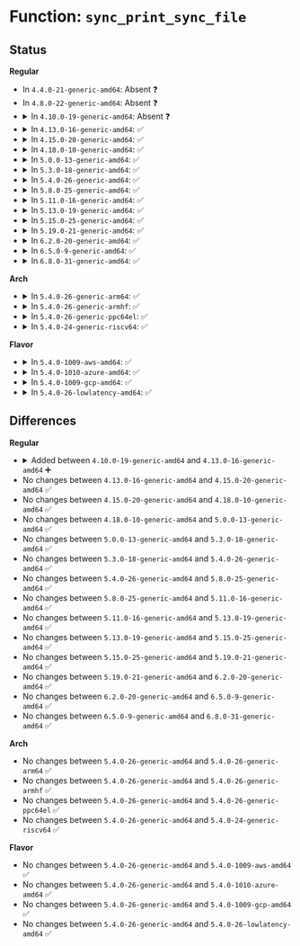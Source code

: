 # Function: <code>sync_print_sync_file</code>

## Status
<b>Regular</b>
<ul>
<li>
In <code>4.4.0-21-generic-amd64</code>: Absent ❓
</li>
<li>
In <code>4.8.0-22-generic-amd64</code>: Absent ❓
</li>
<li>
<details>
<summary>In <code>4.10.0-19-generic-amd64</code>: Absent ❓</summary>

```json
{
  "name": "sync_print_sync_file",
  "collision_type": "Unique Static",
  "inline_type": "Full",
  "funcs": [
    {
      "addr": 18446744071585319767,
      "name": "sync_print_sync_file",
      "external": false,
      "loc": "drivers/dma-buf/sync_debug.c:133",
      "file": "drivers/dma-buf/sync_debug.c",
      "inline": "not declared, inlined",
      "caller_inline": [
        "drivers/dma-buf/sync_debug.c:sync_debugfs_show"
      ],
      "caller_func": []
    }
  ],
  "symbols": []
}
```
</details>
</li>
<li>
<details>
<summary>In <code>4.13.0-16-generic-amd64</code>: ✅</summary>

```c
void sync_print_sync_file(struct seq_file * s, struct sync_file * sync_file)
```

```json
{
  "name": "sync_print_sync_file",
  "collision_type": "Unique Static",
  "inline_type": "No",
  "funcs": [
    {
      "addr": 18446744071585407072,
      "name": "sync_print_sync_file",
      "external": false,
      "loc": "drivers/dma-buf/sync_debug.c:132",
      "file": "drivers/dma-buf/sync_debug.c",
      "inline": "seen, unknown",
      "caller_inline": [],
      "caller_func": [
        "drivers/dma-buf/sync_debug.c:sync_debugfs_show"
      ]
    }
  ],
  "symbols": [
    {
      "addr": 18446744071585407072,
      "name": "sync_print_sync_file",
      "section": ".text",
      "bind": "STB_LOCAL",
      "size": 237
    }
  ]
}
```
</details>
</li>
<li>
<details>
<summary>In <code>4.15.0-20-generic-amd64</code>: ✅</summary>

```c
void sync_print_sync_file(struct seq_file * s, struct sync_file * sync_file)
```

```json
{
  "name": "sync_print_sync_file",
  "collision_type": "Unique Static",
  "inline_type": "No",
  "funcs": [
    {
      "addr": 18446744071585837168,
      "name": "sync_print_sync_file",
      "external": false,
      "loc": "drivers/dma-buf/sync_debug.c:130",
      "file": "drivers/dma-buf/sync_debug.c",
      "inline": "seen, unknown",
      "caller_inline": [],
      "caller_func": [
        "drivers/dma-buf/sync_debug.c:sync_debugfs_show"
      ]
    }
  ],
  "symbols": [
    {
      "addr": 18446744071585837168,
      "name": "sync_print_sync_file",
      "section": ".text",
      "bind": "STB_LOCAL",
      "size": 237
    }
  ]
}
```
</details>
</li>
<li>
<details>
<summary>In <code>4.18.0-10-generic-amd64</code>: ✅</summary>

```c
void sync_print_sync_file(struct seq_file * s, struct sync_file * sync_file)
```

```json
{
  "name": "sync_print_sync_file",
  "collision_type": "Unique Static",
  "inline_type": "No",
  "funcs": [
    {
      "addr": 18446744071586084208,
      "name": "sync_print_sync_file",
      "external": false,
      "loc": "drivers/dma-buf/sync_debug.c:130",
      "file": "drivers/dma-buf/sync_debug.c",
      "inline": "seen, unknown",
      "caller_inline": [],
      "caller_func": [
        "drivers/dma-buf/sync_debug.c:sync_debugfs_show"
      ]
    }
  ],
  "symbols": [
    {
      "addr": 18446744071586084208,
      "name": "sync_print_sync_file",
      "section": ".text",
      "bind": "STB_LOCAL",
      "size": 237
    }
  ]
}
```
</details>
</li>
<li>
<details>
<summary>In <code>5.0.0-13-generic-amd64</code>: ✅</summary>

```c
void sync_print_sync_file(struct seq_file * s, struct sync_file * sync_file)
```

```json
{
  "name": "sync_print_sync_file",
  "collision_type": "Unique Static",
  "inline_type": "No",
  "funcs": [
    {
      "addr": 18446744071586228480,
      "name": "sync_print_sync_file",
      "external": false,
      "loc": "drivers/dma-buf/sync_debug.c:130",
      "file": "drivers/dma-buf/sync_debug.c",
      "inline": "seen, unknown",
      "caller_inline": [],
      "caller_func": [
        "drivers/dma-buf/sync_debug.c:sync_debugfs_show"
      ]
    }
  ],
  "symbols": [
    {
      "addr": 18446744071586228480,
      "name": "sync_print_sync_file",
      "section": ".text",
      "bind": "STB_LOCAL",
      "size": 237
    }
  ]
}
```
</details>
</li>
<li>
<details>
<summary>In <code>5.3.0-18-generic-amd64</code>: ✅</summary>

```c
void sync_print_sync_file(struct seq_file * s, struct sync_file * sync_file)
```

```json
{
  "name": "sync_print_sync_file",
  "collision_type": "Unique Static",
  "inline_type": "No",
  "funcs": [
    {
      "addr": 18446744071586472320,
      "name": "sync_print_sync_file",
      "external": false,
      "loc": "drivers/dma-buf/sync_debug.c:121",
      "file": "drivers/dma-buf/sync_debug.c",
      "inline": "seen, unknown",
      "caller_inline": [],
      "caller_func": [
        "drivers/dma-buf/sync_debug.c:sync_info_debugfs_show"
      ]
    }
  ],
  "symbols": [
    {
      "addr": 18446744071586472320,
      "name": "sync_print_sync_file",
      "section": ".text",
      "bind": "STB_LOCAL",
      "size": 237
    }
  ]
}
```
</details>
</li>
<li>
<details>
<summary>In <code>5.4.0-26-generic-amd64</code>: ✅</summary>

```c
void sync_print_sync_file(struct seq_file * s, struct sync_file * sync_file)
```

```json
{
  "name": "sync_print_sync_file",
  "collision_type": "Unique Static",
  "inline_type": "No",
  "funcs": [
    {
      "addr": 18446744071586620112,
      "name": "sync_print_sync_file",
      "external": false,
      "loc": "drivers/dma-buf/sync_debug.c:121",
      "file": "drivers/dma-buf/sync_debug.c",
      "inline": "seen, unknown",
      "caller_inline": [],
      "caller_func": [
        "drivers/dma-buf/sync_debug.c:sync_info_debugfs_show"
      ]
    }
  ],
  "symbols": [
    {
      "addr": 18446744071586620112,
      "name": "sync_print_sync_file",
      "section": ".text",
      "bind": "STB_LOCAL",
      "size": 237
    }
  ]
}
```
</details>
</li>
<li>
<details>
<summary>In <code>5.8.0-25-generic-amd64</code>: ✅</summary>

```c
void sync_print_sync_file(struct seq_file * s, struct sync_file * sync_file)
```

```json
{
  "name": "sync_print_sync_file",
  "collision_type": "Unique Static",
  "inline_type": "No",
  "funcs": [
    {
      "addr": 18446744071587415024,
      "name": "sync_print_sync_file",
      "external": false,
      "loc": "drivers/dma-buf/sync_debug.c:121",
      "file": "drivers/dma-buf/sync_debug.c",
      "inline": "seen, unknown",
      "caller_inline": [],
      "caller_func": [
        "drivers/dma-buf/sync_debug.c:sync_info_debugfs_show"
      ]
    }
  ],
  "symbols": [
    {
      "addr": 18446744071587415024,
      "name": "sync_print_sync_file",
      "section": ".text",
      "bind": "STB_LOCAL",
      "size": 237
    }
  ]
}
```
</details>
</li>
<li>
<details>
<summary>In <code>5.11.0-16-generic-amd64</code>: ✅</summary>

```c
void sync_print_sync_file(struct seq_file * s, struct sync_file * sync_file)
```

```json
{
  "name": "sync_print_sync_file",
  "collision_type": "Unique Static",
  "inline_type": "No",
  "funcs": [
    {
      "addr": 18446744071587484752,
      "name": "sync_print_sync_file",
      "external": false,
      "loc": "drivers/dma-buf/sync_debug.c:121",
      "file": "drivers/dma-buf/sync_debug.c",
      "inline": "seen, unknown",
      "caller_inline": [],
      "caller_func": [
        "drivers/dma-buf/sync_debug.c:sync_info_debugfs_show"
      ]
    }
  ],
  "symbols": [
    {
      "addr": 18446744071587484752,
      "name": "sync_print_sync_file",
      "section": ".text",
      "bind": "STB_LOCAL",
      "size": 237
    }
  ]
}
```
</details>
</li>
<li>
<details>
<summary>In <code>5.13.0-19-generic-amd64</code>: ✅</summary>

```c
void sync_print_sync_file(struct seq_file * s, struct sync_file * sync_file)
```

```json
{
  "name": "sync_print_sync_file",
  "collision_type": "Unique Static",
  "inline_type": "No",
  "funcs": [
    {
      "addr": 18446744071587366368,
      "name": "sync_print_sync_file",
      "external": false,
      "loc": "drivers/dma-buf/sync_debug.c:121",
      "file": "drivers/dma-buf/sync_debug.c",
      "inline": "seen, unknown",
      "caller_inline": [],
      "caller_func": [
        "drivers/dma-buf/sync_debug.c:sync_info_debugfs_show"
      ]
    }
  ],
  "symbols": [
    {
      "addr": 18446744071587366368,
      "name": "sync_print_sync_file",
      "section": ".text",
      "bind": "STB_LOCAL",
      "size": 237
    }
  ]
}
```
</details>
</li>
<li>
<details>
<summary>In <code>5.15.0-25-generic-amd64</code>: ✅</summary>

```c
void sync_print_sync_file(struct seq_file * s, struct sync_file * sync_file)
```

```json
{
  "name": "sync_print_sync_file",
  "collision_type": "Unique Static",
  "inline_type": "No",
  "funcs": [
    {
      "addr": 18446744071587933360,
      "name": "sync_print_sync_file",
      "external": false,
      "loc": "drivers/dma-buf/sync_debug.c:121",
      "file": "drivers/dma-buf/sync_debug.c",
      "inline": "seen, unknown",
      "caller_inline": [],
      "caller_func": [
        "drivers/dma-buf/sync_debug.c:sync_info_debugfs_show"
      ]
    }
  ],
  "symbols": [
    {
      "addr": 18446744071587933360,
      "name": "sync_print_sync_file",
      "section": ".text",
      "bind": "STB_LOCAL",
      "size": 237
    }
  ]
}
```
</details>
</li>
<li>
<details>
<summary>In <code>5.19.0-21-generic-amd64</code>: ✅</summary>

```c
void sync_print_sync_file(struct seq_file * s, struct sync_file * sync_file)
```

```json
{
  "name": "sync_print_sync_file",
  "collision_type": "Unique Static",
  "inline_type": "No",
  "funcs": [
    {
      "addr": 18446744071589286656,
      "name": "sync_print_sync_file",
      "external": false,
      "loc": "drivers/dma-buf/sync_debug.c:121",
      "file": "drivers/dma-buf/sync_debug.c",
      "inline": "seen, unknown",
      "caller_inline": [],
      "caller_func": [
        "drivers/dma-buf/sync_debug.c:sync_info_debugfs_show"
      ]
    }
  ],
  "symbols": [
    {
      "addr": 18446744071589286656,
      "name": "sync_print_sync_file",
      "section": ".text",
      "bind": "STB_LOCAL",
      "size": 272
    }
  ]
}
```
</details>
</li>
<li>
<details>
<summary>In <code>6.2.0-20-generic-amd64</code>: ✅</summary>

```c
void sync_print_sync_file(struct seq_file * s, struct sync_file * sync_file)
```

```json
{
  "name": "sync_print_sync_file",
  "collision_type": "Unique Static",
  "inline_type": "No",
  "funcs": [
    {
      "addr": 18446744071590848512,
      "name": "sync_print_sync_file",
      "external": false,
      "loc": "drivers/dma-buf/sync_debug.c:121",
      "file": "drivers/dma-buf/sync_debug.c",
      "inline": "seen, unknown",
      "caller_inline": [],
      "caller_func": [
        "drivers/dma-buf/sync_debug.c:sync_info_debugfs_show"
      ]
    }
  ],
  "symbols": [
    {
      "addr": 18446744071590848512,
      "name": "sync_print_sync_file",
      "section": ".text",
      "bind": "STB_LOCAL",
      "size": 272
    }
  ]
}
```
</details>
</li>
<li>
<details>
<summary>In <code>6.5.0-9-generic-amd64</code>: ✅</summary>

```c
void sync_print_sync_file(struct seq_file * s, struct sync_file * sync_file)
```

```json
{
  "name": "sync_print_sync_file",
  "collision_type": "Unique Static",
  "inline_type": "No",
  "funcs": [
    {
      "addr": 18446744071591191040,
      "name": "sync_print_sync_file",
      "external": false,
      "loc": "drivers/dma-buf/sync_debug.c:121",
      "file": "drivers/dma-buf/sync_debug.c",
      "inline": "seen, unknown",
      "caller_inline": [],
      "caller_func": [
        "drivers/dma-buf/sync_debug.c:sync_info_debugfs_show"
      ]
    }
  ],
  "symbols": [
    {
      "addr": 18446744071591191040,
      "name": "sync_print_sync_file",
      "section": ".text",
      "bind": "STB_LOCAL",
      "size": 272
    }
  ]
}
```
</details>
</li>
<li>
<details>
<summary>In <code>6.8.0-31-generic-amd64</code>: ✅</summary>

```c
void sync_print_sync_file(struct seq_file * s, struct sync_file * sync_file)
```

```json
{
  "name": "sync_print_sync_file",
  "collision_type": "Unique Static",
  "inline_type": "No",
  "funcs": [
    {
      "addr": 18446744071591537952,
      "name": "sync_print_sync_file",
      "external": false,
      "loc": "drivers/dma-buf/sync_debug.c:121",
      "file": "drivers/dma-buf/sync_debug.c",
      "inline": "seen, unknown",
      "caller_inline": [],
      "caller_func": [
        "drivers/dma-buf/sync_debug.c:sync_info_debugfs_show"
      ]
    }
  ],
  "symbols": [
    {
      "addr": 18446744071591537952,
      "name": "sync_print_sync_file",
      "section": ".text",
      "bind": "STB_LOCAL",
      "size": 272
    }
  ]
}
```
</details>
</li>
</ul>
<b>Arch</b>
<ul>
<li>
<details>
<summary>In <code>5.4.0-26-generic-arm64</code>: ✅</summary>

```c
void sync_print_sync_file(struct seq_file * s, struct sync_file * sync_file)
```

```json
{
  "name": "sync_print_sync_file",
  "collision_type": "Unique Static",
  "inline_type": "No",
  "funcs": [
    {
      "addr": 18446603336499510968,
      "name": "sync_print_sync_file",
      "external": false,
      "loc": "drivers/dma-buf/sync_debug.c:121",
      "file": "drivers/dma-buf/sync_debug.c",
      "inline": "seen, unknown",
      "caller_inline": [],
      "caller_func": [
        "drivers/dma-buf/sync_debug.c:sync_info_debugfs_show"
      ]
    }
  ],
  "symbols": [
    {
      "addr": 18446603336499510968,
      "name": "sync_print_sync_file",
      "section": ".text",
      "bind": "STB_LOCAL",
      "size": 268
    }
  ]
}
```
</details>
</li>
<li>
<details>
<summary>In <code>5.4.0-26-generic-armhf</code>: ✅</summary>

```c
void sync_print_sync_file(struct seq_file * s, struct sync_file * sync_file)
```

```json
{
  "name": "sync_print_sync_file",
  "collision_type": "Unique Static",
  "inline_type": "No",
  "funcs": [
    {
      "addr": 3231980076,
      "name": "sync_print_sync_file",
      "external": false,
      "loc": "drivers/dma-buf/sync_debug.c:121",
      "file": "drivers/dma-buf/sync_debug.c",
      "inline": "seen, unknown",
      "caller_inline": [],
      "caller_func": [
        "drivers/dma-buf/sync_debug.c:sync_info_debugfs_show"
      ]
    }
  ],
  "symbols": [
    {
      "addr": 3231980076,
      "name": "sync_print_sync_file",
      "section": ".text",
      "bind": "STB_LOCAL",
      "size": 276
    }
  ]
}
```
</details>
</li>
<li>
<details>
<summary>In <code>5.4.0-26-generic-ppc64el</code>: ✅</summary>

```c
void sync_print_sync_file(struct seq_file * s, struct sync_file * sync_file)
```

```json
{
  "name": "sync_print_sync_file",
  "collision_type": "Unique Static",
  "inline_type": "No",
  "funcs": [
    {
      "addr": 13835058055292799328,
      "name": "sync_print_sync_file",
      "external": false,
      "loc": "drivers/dma-buf/sync_debug.c:121",
      "file": "drivers/dma-buf/sync_debug.c",
      "inline": "seen, unknown",
      "caller_inline": [],
      "caller_func": [
        "drivers/dma-buf/sync_debug.c:sync_info_debugfs_show"
      ]
    }
  ],
  "symbols": [
    {
      "addr": 13835058055292799328,
      "name": "sync_print_sync_file",
      "section": ".text",
      "bind": "STB_LOCAL",
      "size": 392
    }
  ]
}
```
</details>
</li>
<li>
<details>
<summary>In <code>5.4.0-24-generic-riscv64</code>: ✅</summary>

```c
void sync_print_sync_file(struct seq_file * s, struct sync_file * sync_file)
```

```json
{
  "name": "sync_print_sync_file",
  "collision_type": "Unique Static",
  "inline_type": "No",
  "funcs": [
    {
      "addr": 18446743936276720858,
      "name": "sync_print_sync_file",
      "external": false,
      "loc": "drivers/dma-buf/sync_debug.c:121",
      "file": "drivers/dma-buf/sync_debug.c",
      "inline": "seen, unknown",
      "caller_inline": [],
      "caller_func": [
        "drivers/dma-buf/sync_debug.c:sync_info_debugfs_show"
      ]
    }
  ],
  "symbols": [
    {
      "addr": 18446743936276720858,
      "name": "sync_print_sync_file",
      "section": ".text",
      "bind": "STB_LOCAL",
      "size": 216
    }
  ]
}
```
</details>
</li>
</ul>
<b>Flavor</b>
<ul>
<li>
<details>
<summary>In <code>5.4.0-1009-aws-amd64</code>: ✅</summary>

```c
void sync_print_sync_file(struct seq_file * s, struct sync_file * sync_file)
```

```json
{
  "name": "sync_print_sync_file",
  "collision_type": "Unique Static",
  "inline_type": "No",
  "funcs": [
    {
      "addr": 18446744071586310592,
      "name": "sync_print_sync_file",
      "external": false,
      "loc": "drivers/dma-buf/sync_debug.c:121",
      "file": "drivers/dma-buf/sync_debug.c",
      "inline": "seen, unknown",
      "caller_inline": [],
      "caller_func": [
        "drivers/dma-buf/sync_debug.c:sync_info_debugfs_show"
      ]
    }
  ],
  "symbols": [
    {
      "addr": 18446744071586310592,
      "name": "sync_print_sync_file",
      "section": ".text",
      "bind": "STB_LOCAL",
      "size": 237
    }
  ]
}
```
</details>
</li>
<li>
<details>
<summary>In <code>5.4.0-1010-azure-amd64</code>: ✅</summary>

```c
void sync_print_sync_file(struct seq_file * s, struct sync_file * sync_file)
```

```json
{
  "name": "sync_print_sync_file",
  "collision_type": "Unique Static",
  "inline_type": "No",
  "funcs": [
    {
      "addr": 18446744071586151936,
      "name": "sync_print_sync_file",
      "external": false,
      "loc": "drivers/dma-buf/sync_debug.c:121",
      "file": "drivers/dma-buf/sync_debug.c",
      "inline": "seen, unknown",
      "caller_inline": [],
      "caller_func": [
        "drivers/dma-buf/sync_debug.c:sync_info_debugfs_show"
      ]
    }
  ],
  "symbols": [
    {
      "addr": 18446744071586151936,
      "name": "sync_print_sync_file",
      "section": ".text",
      "bind": "STB_LOCAL",
      "size": 237
    }
  ]
}
```
</details>
</li>
<li>
<details>
<summary>In <code>5.4.0-1009-gcp-amd64</code>: ✅</summary>

```c
void sync_print_sync_file(struct seq_file * s, struct sync_file * sync_file)
```

```json
{
  "name": "sync_print_sync_file",
  "collision_type": "Unique Static",
  "inline_type": "No",
  "funcs": [
    {
      "addr": 18446744071586568080,
      "name": "sync_print_sync_file",
      "external": false,
      "loc": "drivers/dma-buf/sync_debug.c:121",
      "file": "drivers/dma-buf/sync_debug.c",
      "inline": "seen, unknown",
      "caller_inline": [],
      "caller_func": [
        "drivers/dma-buf/sync_debug.c:sync_info_debugfs_show"
      ]
    }
  ],
  "symbols": [
    {
      "addr": 18446744071586568080,
      "name": "sync_print_sync_file",
      "section": ".text",
      "bind": "STB_LOCAL",
      "size": 237
    }
  ]
}
```
</details>
</li>
<li>
<details>
<summary>In <code>5.4.0-26-lowlatency-amd64</code>: ✅</summary>

```c
void sync_print_sync_file(struct seq_file * s, struct sync_file * sync_file)
```

```json
{
  "name": "sync_print_sync_file",
  "collision_type": "Unique Static",
  "inline_type": "No",
  "funcs": [
    {
      "addr": 18446744071586680352,
      "name": "sync_print_sync_file",
      "external": false,
      "loc": "drivers/dma-buf/sync_debug.c:121",
      "file": "drivers/dma-buf/sync_debug.c",
      "inline": "seen, unknown",
      "caller_inline": [],
      "caller_func": [
        "drivers/dma-buf/sync_debug.c:sync_info_debugfs_show"
      ]
    }
  ],
  "symbols": [
    {
      "addr": 18446744071586680352,
      "name": "sync_print_sync_file",
      "section": ".text",
      "bind": "STB_LOCAL",
      "size": 237
    }
  ]
}
```
</details>
</li>
</ul>

## Differences
<b>Regular</b>
<ul>
<li>
<details>
<summary>Added between <code>4.10.0-19-generic-amd64</code> and <code>4.13.0-16-generic-amd64</code> ➕</summary>

```c
void sync_print_sync_file(struct seq_file * s, struct sync_file * sync_file)
```
</details>
</li>
<li>
No changes between <code>4.13.0-16-generic-amd64</code> and <code>4.15.0-20-generic-amd64</code> ✅
</li>
<li>
No changes between <code>4.15.0-20-generic-amd64</code> and <code>4.18.0-10-generic-amd64</code> ✅
</li>
<li>
No changes between <code>4.18.0-10-generic-amd64</code> and <code>5.0.0-13-generic-amd64</code> ✅
</li>
<li>
No changes between <code>5.0.0-13-generic-amd64</code> and <code>5.3.0-18-generic-amd64</code> ✅
</li>
<li>
No changes between <code>5.3.0-18-generic-amd64</code> and <code>5.4.0-26-generic-amd64</code> ✅
</li>
<li>
No changes between <code>5.4.0-26-generic-amd64</code> and <code>5.8.0-25-generic-amd64</code> ✅
</li>
<li>
No changes between <code>5.8.0-25-generic-amd64</code> and <code>5.11.0-16-generic-amd64</code> ✅
</li>
<li>
No changes between <code>5.11.0-16-generic-amd64</code> and <code>5.13.0-19-generic-amd64</code> ✅
</li>
<li>
No changes between <code>5.13.0-19-generic-amd64</code> and <code>5.15.0-25-generic-amd64</code> ✅
</li>
<li>
No changes between <code>5.15.0-25-generic-amd64</code> and <code>5.19.0-21-generic-amd64</code> ✅
</li>
<li>
No changes between <code>5.19.0-21-generic-amd64</code> and <code>6.2.0-20-generic-amd64</code> ✅
</li>
<li>
No changes between <code>6.2.0-20-generic-amd64</code> and <code>6.5.0-9-generic-amd64</code> ✅
</li>
<li>
No changes between <code>6.5.0-9-generic-amd64</code> and <code>6.8.0-31-generic-amd64</code> ✅
</li>
</ul>
<b>Arch</b>
<ul>
<li>
No changes between <code>5.4.0-26-generic-amd64</code> and <code>5.4.0-26-generic-arm64</code> ✅
</li>
<li>
No changes between <code>5.4.0-26-generic-amd64</code> and <code>5.4.0-26-generic-armhf</code> ✅
</li>
<li>
No changes between <code>5.4.0-26-generic-amd64</code> and <code>5.4.0-26-generic-ppc64el</code> ✅
</li>
<li>
No changes between <code>5.4.0-26-generic-amd64</code> and <code>5.4.0-24-generic-riscv64</code> ✅
</li>
</ul>
<b>Flavor</b>
<ul>
<li>
No changes between <code>5.4.0-26-generic-amd64</code> and <code>5.4.0-1009-aws-amd64</code> ✅
</li>
<li>
No changes between <code>5.4.0-26-generic-amd64</code> and <code>5.4.0-1010-azure-amd64</code> ✅
</li>
<li>
No changes between <code>5.4.0-26-generic-amd64</code> and <code>5.4.0-1009-gcp-amd64</code> ✅
</li>
<li>
No changes between <code>5.4.0-26-generic-amd64</code> and <code>5.4.0-26-lowlatency-amd64</code> ✅
</li>
</ul>

